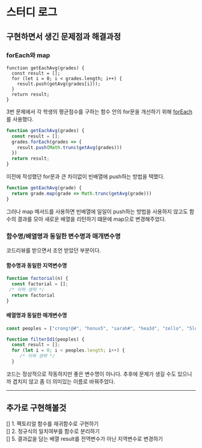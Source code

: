 # 스터디 로그

## 구현하면서 생긴 문제점과 해결과정

### forEach와 map 
```JS
function getEachAvg(grades) {
  const result = [];
  for (let i = 0; i < grades.length; i++) {
    result.push(getAvg(grades[i]));
  }
  return result;
}
```
3번 문제에서 각 학생의 평균점수를 구하는 함수 안의 for문을 개선하기 위해 [forEach](https://github.com/JiminKim-dev/cocoa_mission/commit/ccaba5286ee06179d285f860913478953c1e5174#diff-770332a0a44b8a50e404130b8b553d196b913cc14436d74c1f4acbe128c5e0d4)를 사용했다.

```js
function getEachAvg(grades) {
  const result = [];
  grades.forEach(grades => {
    result.push(Math.trunc(getAvg(grades)))
  })
  return result;
}
```
이전에 작성했던 for문과 큰 차이없이 빈배열에 push하는 방법을 택했다. 

```js
function getEachAvg(grade) {
  return grade.map(grade => Math.trunc(getAvg(grade)))
}
```
  그러나 map 메서드를 사용하면 빈배열에 일일이 push하는 방법을 사용하지 않고도 함수의 결과를 모아 새로운 배열을 리턴하기 떄문에 map으로 변경해주었다.



### 함수명/배열명과 동일한 변수명과 매개변수명

코드리뷰를 받으면서 조언 받았던 부분이다.

#### 함수명과 동일한 지역변수명
```js
function factorial(n) {
  const factorial = [];
 /* 이하 생략 */
  return factorial
}
```

  #### 배열명과 동일한 매개변수명
```js
const peoples = ["crong!@#", "honux5", "sarah#", "hea3d", "zello", "5lucas"];

function filterId1(peoples) {
  const result = [];
  for (let i = 0; i < peoples.length; i++) {
     /* 이하 생략 */
  }
```

코드는 정상적으로 작동하지만 좋은 변수명이 아니다. 추후에 문제가 생길 수도 있으니까 겹치지 않고 좀 더 의미있는 이름로 바꿔주었다.


---


## 추가로 구현해볼것
[] 1. 팩토리얼 함수를 재귀함수로 구현하기   
[] 2. 정규식의 일치여부를 함수로 분리하기   
[] 5. 결과값을 담는 배열 result를 전역변수가 아닌 지역변수로 변경하기

